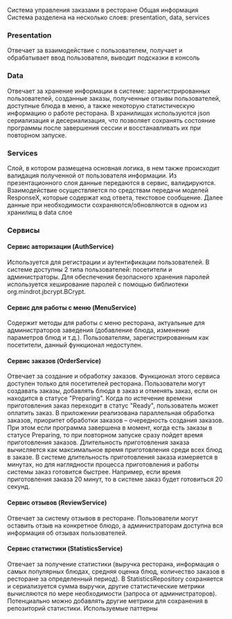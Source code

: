 Система управления заказами в ресторане
Общая информация
Система разделена на несколько слоев: presentation, data, services

### Presentation

Отвечает за взаимодействие с пользователем, получает и обрабатывает ввод пользователя, выводит подсказки в консоль
### Data

Отвечает за хранение информации в системе: зарегистрированных пользователей, созданные заказы, полученные отзывы пользователей, доступные блюда в меню, а также некоторую статистическую информацию о работе ресторана. В хранилищах используются json сериализация и десериализация, что позволяет сохранять состояние программы после завершения сессии и восстанавливать их при повторном запуске.
### Services

Слой, в котором размещена основная логика, в нем также происходит валидация полученной от пользователя информации. Из презентационного слоя данные передаются в сервис, валидируются. Взаимодействие осуществляется по средствам передачи моделей ResponseX, которые содержат код ответа, текстовое сообщение. Далее данные при необходимости сохраняются/обновляются в одном из хранилищ в data слое
### Сервисы
#### Сервис авторизации (AuthService)

Используется для регистрации и аутентификации пользователей. В системе доступны 2 типа пользователей: посетители и администраторы. Для обеспечения безопасного хранения паролей используется хеширование паролей с помощью библиотеки org.mindrot.jbcrypt.BCrypt.
#### Сервис для работы с меню (MenuService)

Содержит методы для работы с меню ресторана, актуальные для администраторов заведения (добавление блюда, изменение параметров блюд и т.д.). Пользователям, зарегистрированным как посетители, данный функционал недоступен.
#### Сервис заказов (OrderService)

Отвечает за создание и обработку заказов. Функционал этого сервиса доступен только для посетителей ресторана. Пользователи могут создавать заказы, добавлять блюда в заказ и отменять заказ, если он находится в статусе "Preparing". Когда по истечение времени приготовления заказ переходит в статус "Ready", пользователь может оплатить заказ. В приложении реализована параллельная обработка заказов, приоритет обработки заказов – очередность создания заказов. При этом если программа завершена в момент, когда есть заказы в статусе Preparing, то при повторном запуске сразу пойдет время приготовления заказов. Длительность приготовления заказа вычисляется как максимальное время приготовления среди всех блюд в заказе. В системе длительность приготовления заказа измеряется в минутах, но для наглядности процесса приготовления и работы системы заказ готовится быстрее. Например, если время приготовления заказа 20 минут, то в системе заказ будет готовиться 20 секунд.
#### Сервис отзывов (ReviewService)

Отвечает за систему отзывов в ресторане. Пользователи могут оставить отзыв на конкретное блюдо, а администраторам доступна вся информация об отзывах пользователей.
#### Сервис статистики (StatisticsService)

Отвечает за получение статистики (выручка ресторана, информация о самых популярных блюдах, средняя оценка блюд, количество заказов в ресторане за определенный период). В StatisticsRepository сохраняется и сериализуется сумма выручки, другие статистические метрики вычисляются по мере необходимости (запроса от администраторов). Потенциально можно добавлять другие метрики для сохранения в репозиторий статистики.
Используемые паттерны
